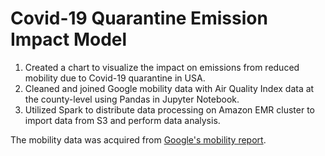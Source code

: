 # Covid-19 Quarantine Emission Impact Model

1. Created a chart to visualize the impact on emissions from reduced mobility due to Covid-19 quarantine in USA.
2. Cleaned and joined Google mobility data with Air Quality Index data at the county-level using Pandas in Jupyter Notebook.
3. Utilized Spark to distribute data processing on Amazon EMR cluster to import data from S3 and perform data analysis.

The mobility data was acquired from [Google's mobility report](https://www.google.com/covid19/mobility/).

